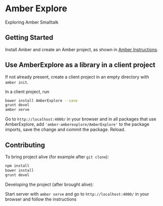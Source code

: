 # Amber Explore

Exploring Amber Smalltalk

## Getting Started

Install Amber and create an Amber project,
as shown in [Amber Instructions](https://lolg.it/amber/amber#prerequisites).

## Use AmberExplore as a library in a client project

If not already present, create a client project
in an empty directory with `amber init`.

In a client project, run

```sh
bower install AmberExplore --save
grunt devel
amber serve
```

Go to `http://localhost:4000/` in your browser and
in all packages that use AmberExplore,
add `'amber-amberexplore/AmberExplore'` to the package imports,
save the change and commit the package. Reload.

## Contributing

To bring project alive (for example after `git clone`):

```sh
npm install
bower install
grunt devel
```

Developing the project (after brought alive):
 
Start server with `amber serve` and go to `http://localhost:4000/` in your browser and follow the instructions

